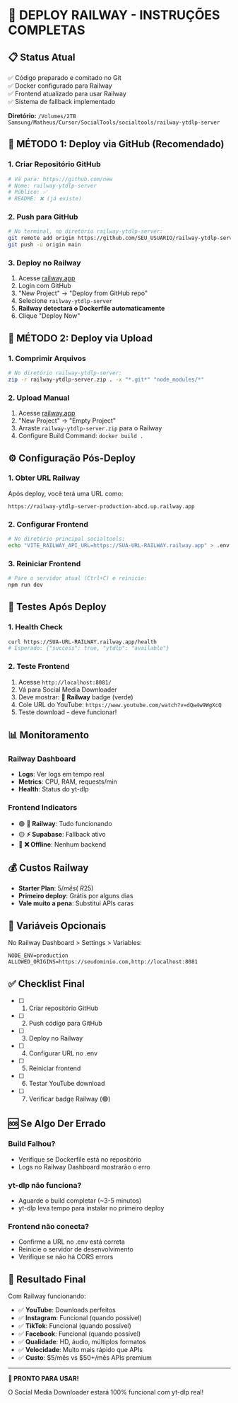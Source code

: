 # 🚂 DEPLOY RAILWAY - INSTRUÇÕES COMPLETAS

## 📋 Status Atual
✅ Código preparado e comitado no Git  
✅ Docker configurado para Railway  
✅ Frontend atualizado para usar Railway  
✅ Sistema de fallback implementado  

**Diretório:** `/Volumes/2TB Samsung/Matheus/Cursor/SocialTools/socialtools/railway-ytdlp-server`

## 🚀 MÉTODO 1: Deploy via GitHub (Recomendado)

### 1. Criar Repositório GitHub
```bash
# Vá para: https://github.com/new
# Nome: railway-ytdlp-server
# Público: ✅
# README: ❌ (já existe)
```

### 2. Push para GitHub
```bash
# No terminal, no diretório railway-ytdlp-server:
git remote add origin https://github.com/SEU_USUARIO/railway-ytdlp-server.git
git push -u origin main
```

### 3. Deploy no Railway
1. Acesse [railway.app](https://railway.app)
2. Login com GitHub
3. "New Project" → "Deploy from GitHub repo"
4. Selecione `railway-ytdlp-server`
5. **Railway detectará o Dockerfile automaticamente**
6. Clique "Deploy Now"

## 🚀 MÉTODO 2: Deploy via Upload

### 1. Comprimir Arquivos
```bash
# No diretório railway-ytdlp-server:
zip -r railway-ytdlp-server.zip . -x "*.git*" "node_modules/*"
```

### 2. Upload Manual
1. Acesse [railway.app](https://railway.app) 
2. "New Project" → "Empty Project"
3. Arraste `railway-ytdlp-server.zip` para o Railway
4. Configure Build Command: `docker build .`

## ⚙️ Configuração Pós-Deploy

### 1. Obter URL Railway
Após deploy, você terá uma URL como:
```
https://railway-ytdlp-server-production-abcd.up.railway.app
```

### 2. Configurar Frontend
```bash
# No diretório principal socialtools:
echo "VITE_RAILWAY_API_URL=https://SUA-URL-RAILWAY.railway.app" > .env
```

### 3. Reiniciar Frontend
```bash
# Pare o servidor atual (Ctrl+C) e reinicie:
npm run dev
```

## 🧪 Testes Após Deploy

### 1. Health Check
```bash
curl https://SUA-URL-RAILWAY.railway.app/health
# Esperado: {"success": true, "ytdlp": "available"}
```

### 2. Teste Frontend
1. Acesse `http://localhost:8081/`
2. Vá para Social Media Downloader
3. Deve mostrar: **🚂 Railway** badge (verde)
4. Cole URL do YouTube: `https://www.youtube.com/watch?v=dQw4w9WgXcQ`
5. Teste download - deve funcionar!

## 📊 Monitoramento

### Railway Dashboard
- **Logs**: Ver logs em tempo real
- **Metrics**: CPU, RAM, requests/min
- **Health**: Status do yt-dlp

### Frontend Indicators
- 🟢 **🚂 Railway**: Tudo funcionando
- 🟡 **⚡ Supabase**: Fallback ativo
- 🔴 **❌ Offline**: Nenhum backend

## 💰 Custos Railway

- **Starter Plan**: $5/mês (~R$25)
- **Primeiro deploy**: Grátis por alguns dias
- **Vale muito a pena**: Substitui APIs caras

## 🔧 Variáveis Opcionais

No Railway Dashboard > Settings > Variables:
```
NODE_ENV=production
ALLOWED_ORIGINS=https://seudominio.com,http://localhost:8081
```

## ✅ Checklist Final

- [ ] 1. Criar repositório GitHub
- [ ] 2. Push código para GitHub  
- [ ] 3. Deploy no Railway
- [ ] 4. Configurar URL no .env
- [ ] 5. Reiniciar frontend
- [ ] 6. Testar YouTube download
- [ ] 7. Verificar badge Railway (🟢)

## 🆘 Se Algo Der Errado

### Build Falhou?
- Verifique se Dockerfile está no repositório
- Logs no Railway Dashboard mostrarão o erro

### yt-dlp não funciona?
- Aguarde o build completar (~3-5 minutos)
- yt-dlp leva tempo para instalar no primeiro deploy

### Frontend não conecta?
- Confirme a URL no .env está correta
- Reinicie o servidor de desenvolvimento
- Verifique se não há CORS errors

## 🎉 Resultado Final

Com Railway funcionando:
- ✅ **YouTube**: Downloads perfeitos
- ✅ **Instagram**: Funcional (quando possível)  
- ✅ **TikTok**: Funcional (quando possível)
- ✅ **Facebook**: Funcional (quando possível)
- ✅ **Qualidade**: HD, áudio, múltiplos formatos
- ✅ **Velocidade**: Muito mais rápido que APIs
- ✅ **Custo**: $5/mês vs $50+/mês APIs premium

---

**🚀 PRONTO PARA USAR!** 

O Social Media Downloader estará 100% funcional com yt-dlp real!